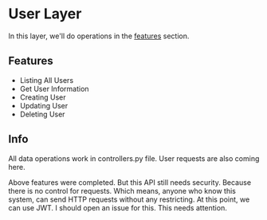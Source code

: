 # User Layer

In this layer, we'll do operations in the [features](#features) section.

## Features

- Listing All Users
- Get User Information
- Creating User
- Updating User
- Deleting User

## Info

All data operations work in controllers.py file. User requests are also coming here. 

Above features were completed. But this API still needs security. Because there is no control for requests. Which means, anyone who know this system, can send HTTP requests without any restricting. At this point, we can use JWT. I should open an issue for this. This needs attention.